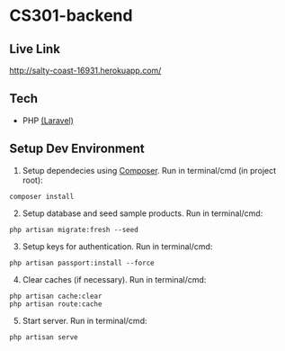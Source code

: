 # CS301-backend

## Live Link

http://salty-coast-16931.herokuapp.com/

## Tech

-   PHP [(Laravel)](https://laravel.com/)

## Setup Dev Environment

1. Setup dependecies using [Composer](https://getcomposer.org/download/). Run in terminal/cmd (in project root):

```
composer install
```

2. Setup database and seed sample products. Run in terminal/cmd:

```
php artisan migrate:fresh --seed
```

3. Setup keys for authentication. Run in terminal/cmd:

```
php artisan passport:install --force
```

4. Clear caches (if necessary). Run in terminal/cmd:

```
php artisan cache:clear
php artisan route:cache
```

5. Start server. Run in terminal/cmd:

```
php artisan serve
```
